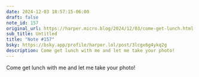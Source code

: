 ```yaml
---
date: 2024-12-03 18:57:15-06:00
draft: false
note_id: 157
original_url: https://harper.micro.blog/2024/12/03/come-get-lunch.html
sub_title: Untitled
title: "Note #157"
bsky: https://bsky.app/profile/harper.lol/post/3lcgx6g4ykq2g
description: Come get lunch with me and let me take your photo!
---
```


Come get lunch with me and let me take your photo!
